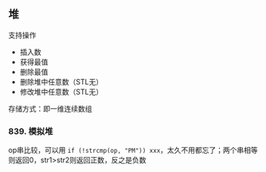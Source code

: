 ## 堆

支持操作

- 插入数
- 获得最值
- 删除最值
- 删除堆中任意数（STL无）
- 修改堆中任意数（STL无）

存储方式：即一维连续数组

### 839. 模拟堆

op串比较，可以用 `if (!strcmp(op, "PM")) xxx`，太久不用都忘了；两个串相等则返回0，str1>str2则返回正数，反之是负数
